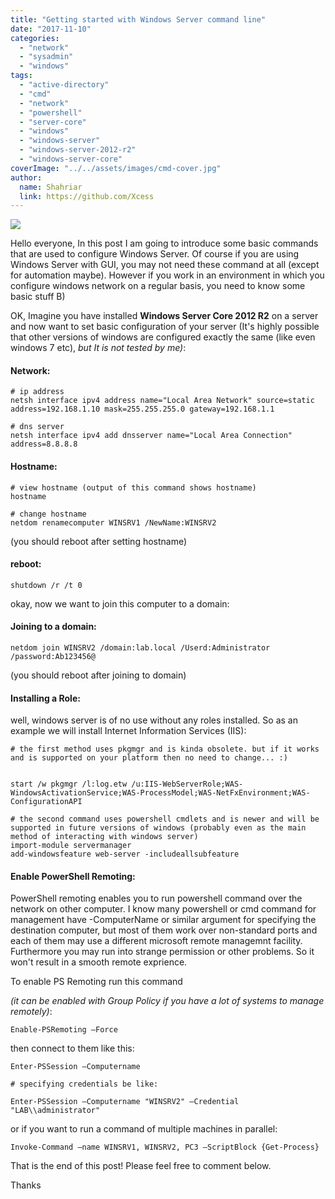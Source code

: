 ```yaml
---
title: "Getting started with Windows Server command line"
date: "2017-11-10"
categories: 
  - "network"
  - "sysadmin"
  - "windows"
tags: 
  - "active-directory"
  - "cmd"
  - "network"
  - "powershell"
  - "server-core"
  - "windows"
  - "windows-server"
  - "windows-server-2012-r2"
  - "windows-server-core"
coverImage: "../../assets/images/cmd-cover.jpg"
author:
  name: Shahriar
  link: https://github.com/Xcess
---
```


![](../../assets/images/cmd-cover.jpg)

Hello everyone, In this post I am going to introduce some basic commands that are used to configure Windows Server. Of course if you are using Windows Server with GUI, you may not need these command at all (except for automation maybe). However if you work in an environment in which you configure windows network on a regular basis, you need to know some basic stuff B)

OK, Imagine you have installed **Windows Server Core 2012 R2** on a server and now want to set basic configuration of your server (It's highly possible that other versions of windows are configured exactly the same (like even windows 7 etc), _but It is not tested by me)_:

#### Network:

```
# ip address
netsh interface ipv4 address name="Local Area Network" source=static address=192.168.1.10 mask=255.255.255.0 gateway=192.168.1.1

# dns server
netsh interface ipv4 add dnsserver name="Local Area Connection" address=8.8.8.8
```

#### Hostname:

```
# view hostname (output of this command shows hostname)
hostname

# change hostname
netdom renamecomputer WINSRV1 /NewName:WINSRV2
```

(you should reboot after setting hostname)

#### reboot:

```
shutdown /r /t 0
```

okay, now we want to join this computer to a domain:

#### Joining to a domain:

```
netdom join WINSRV2 /domain:lab.local /Userd:Administrator /password:Ab123456@
```

(you should reboot after joining to domain)

#### Installing a Role:

well, windows server is of no use without any roles installed. So as an example we will install Internet Information Services (IIS):

```
# the first method uses pkgmgr and is kinda obsolete. but if it works and is supported on your platform then no need to change... :)


start /w pkgmgr /l:log.etw /u:IIS-WebServerRole;WAS-WindowsActivationService;WAS-ProcessModel;WAS-NetFxEnvironment;WAS-ConfigurationAPI

# the second command uses powershell cmdlets and is newer and will be supported in future versions of windows (probably even as the main method of interacting with windows server)
import-module servermanager
add-windowsfeature web-server -includeallsubfeature
```

#### Enable PowerShell Remoting:

PowerShell remoting enables you to run powershell command over the network on other computer. I know many powershell or cmd command for management have -ComputerName or similar argument for specifying the destination computer, but most of them work over non-standard ports and each of them may use a different microsoft remote managemnt facility. Furthermore you may run into strange permission or other problems. So it won't result in a smooth remote exprience.

To enable PS Remoting run this command

_(it can be enabled with Group Policy if you have a lot of systems to manage remotely)_:

```
Enable-PSRemoting –Force
```

then connect to them like this:

```
Enter-PSSession –Computername

# specifying credentials be like:

Enter-PSSession –Computername "WINSRV2" –Credential "LAB\\administrator"
```

or if you want to run a command of multiple machines in parallel:

```
Invoke-Command –name WINSRV1, WINSRV2, PC3 –ScriptBlock {Get-Process}
```


That is the end of this post! Please feel free to comment below.

Thanks
